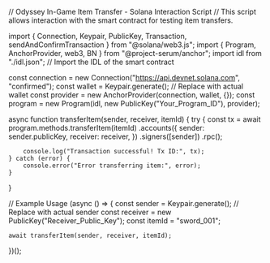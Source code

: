 // Odyssey In-Game Item Transfer - Solana Interaction Script
// This script allows interaction with the smart contract for testing item transfers.

import { Connection, Keypair, PublicKey, Transaction, sendAndConfirmTransaction } from "@solana/web3.js";
import { Program, AnchorProvider, web3, BN } from "@project-serum/anchor";
import idl from "./idl.json"; // Import the IDL of the smart contract

const connection = new Connection("https://api.devnet.solana.com", "confirmed");
const wallet = Keypair.generate(); // Replace with actual wallet
const provider = new AnchorProvider(connection, wallet, {});
const program = new Program(idl, new PublicKey("Your_Program_ID"), provider);

async function transferItem(sender, receiver, itemId) {
    try {
        const tx = await program.methods.transferItem(itemId)
            .accounts({
                sender: sender.publicKey,
                receiver: receiver,
            })
            .signers([sender])
            .rpc();

        console.log("Transaction successful! Tx ID:", tx);
    } catch (error) {
        console.error("Error transferring item:", error);
    }
}

// Example Usage
(async () => {
    const sender = Keypair.generate(); // Replace with actual sender
    const receiver = new PublicKey("Receiver_Public_Key");
    const itemId = "sword_001";

    await transferItem(sender, receiver, itemId);
})();
